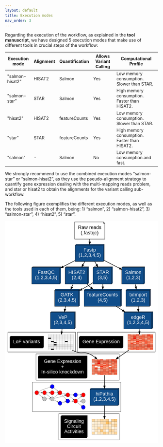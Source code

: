 ```yaml
---
layout: default
title: Execution modes
nav_order: 3
---
```


Regarding the execution of the workflow, as explained in the **tool manuscript**, we have designed 5 execution modes that make use of different tools in crucial steps of the workflow: 

| Execution mode  | Alignment | Quantification | Allows Variant Calling | Computational Profile                        |
|-----------------|-----------|----------------|------------------------|----------------------------------------------|
| "salmon-hisat2" | HISAT2    | Salmon         | Yes                    | Low memory consumption. Slower than STAR.    |
| "salmon-star"   | STAR      | Salmon         | Yes                    | High memory consumption. Faster than HISAT2. |
| "hisat2"        | HISAT2    | featureCounts  | Yes                    | Low memory consumption. Slower than STAR.    |
| "star"          | STAR      | featureCounts  | Yes                    | High memory consumption. Faster than HISAT2. |
| "salmon"        | -         | Salmon         | No                     | Low memory consumption and fast.             |

We strongly recommend to use the combined execution modes “salmon-star” or “salmon-hisat2”, as they use the pseudo-alignment strategy to quantify gene expression dealing with the multi-mapping reads problem, and star or hisat2 to obtain the alignments for the variant calling sub-workflow. 

The following figure exemplifies the different execution modes, as well as the tools used in each of them, being: 1) “salmon”, 2) “salmon-hisat2”, 3) “salmon-star”, 4) “hisat2”, 5) “star”.

![execution_modes](pics/execution_modes.png)
